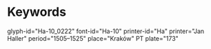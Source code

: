 # Keywords
glyph-id="Ha-10_0222"
font-id="Ha-10"
printer-id="Ha"
printer="Jan Haller"
period="1505–1525"
place="Kraków"
PT plate="173"
